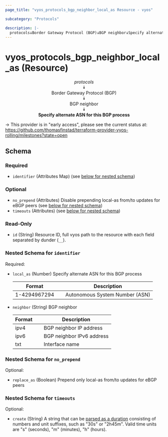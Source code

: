 ```yaml
---
page_title: "vyos_protocols_bgp_neighbor_local_as Resource - vyos"

subcategory: "Protocols"

description: |- 
  protocols⯯Border Gateway Protocol (BGP)⯯BGP neighbor⯯Specify alternate ASN for this BGP process
---
```


# vyos_protocols_bgp_neighbor_local_as (Resource)
<center>

*protocols*  
⯯  
Border Gateway Protocol (BGP)  
⯯  
BGP neighbor  
⯯  
**Specify alternate ASN for this BGP process**


</center>

-> This provider is in "early access", please see the current status at: https://github.com/thomasfinstad/terraform-provider-vyos-rolling/milestones?state=open

## Schema

### Required

- `identifier` (Attributes Map) (see [below for nested schema](#nestedatt--identifier))

### Optional

- `no_prepend` (Attributes) Disable prepending local-as from/to updates for eBGP peers (see [below for nested schema](#nestedatt--no_prepend))
- `timeouts` (Attributes) (see [below for nested schema](#nestedatt--timeouts))

### Read-Only

- `id` (String) Resource ID, full vyos path to the resource with each field separated by dunder (`__`).

<a id="nestedatt--identifier"></a>
### Nested Schema for `identifier`

Required:

- `local_as` (Number) Specify alternate ASN for this BGP process

    |Format        &emsp;|Description                     |
    |----------------|----------------------------------|
    |1-4294967294  &emsp;|Autonomous System Number (ASN)  |
- `neighbor` (String) BGP neighbor

    |Format  &emsp;|Description                |
    |----------|-----------------------------|
    |ipv4    &emsp;|BGP neighbor IP address    |
    |ipv6    &emsp;|BGP neighbor IPv6 address  |
    |txt     &emsp;|Interface name             |


<a id="nestedatt--no_prepend"></a>
### Nested Schema for `no_prepend`

Optional:

- `replace_as` (Boolean) Prepend only local-as from/to updates for eBGP peers


<a id="nestedatt--timeouts"></a>
### Nested Schema for `timeouts`

Optional:

- `create` (String) A string that can be [parsed as a duration](https://pkg.go.dev/time#ParseDuration) consisting of numbers and unit suffixes, such as &#34;30s&#34; or &#34;2h45m&#34;. Valid time units are &#34;s&#34; (seconds), &#34;m&#34; (minutes), &#34;h&#34; (hours).  
